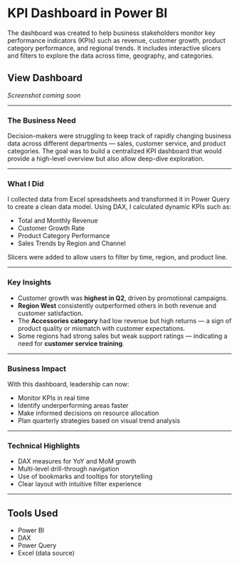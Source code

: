 #  KPI Dashboard in Power BI

The dashboard was created to help business stakeholders monitor key performance indicators (KPIs) such as revenue, customer growth, product category performance, and regional trends. It includes interactive slicers and filters to explore the data across time, geography, and categories.

##  View Dashboard

 *Screenshot coming soon*

---

###  The Business Need

Decision-makers were struggling to keep track of rapidly changing business data across different departments — sales, customer service, and product categories. The goal was to build a centralized KPI dashboard that would provide a high-level overview but also allow deep-dive exploration.

---

###  What I Did

I collected data from Excel spreadsheets and transformed it in Power Query to create a clean data model. Using DAX, I calculated dynamic KPIs such as:

- Total and Monthly Revenue  
- Customer Growth Rate  
- Product Category Performance  
- Sales Trends by Region and Channel

Slicers were added to allow users to filter by time, region, and product line.

---

###  Key Insights

- Customer growth was **highest in Q2**, driven by promotional campaigns.  
- **Region West** consistently outperformed others in both revenue and customer satisfaction.  
- The **Accessories category** had low revenue but high returns — a sign of product quality or mismatch with customer expectations.  
- Some regions had strong sales but weak support ratings — indicating a need for **customer service training**.

---

###  Business Impact

With this dashboard, leadership can now:

- Monitor KPIs in real time  
- Identify underperforming areas faster  
- Make informed decisions on resource allocation  
- Plan quarterly strategies based on visual trend analysis

---

###  Technical Highlights

- DAX measures for YoY and MoM growth  
- Multi-level drill-through navigation  
- Use of bookmarks and tooltips for storytelling  
- Clear layout with intuitive filter experience

---

##  Tools Used

- Power BI  
- DAX  
- Power Query  
- Excel (data source)


